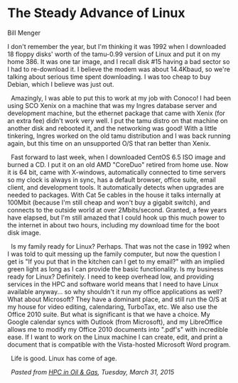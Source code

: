 # The Steady Advance of Linux

Bill Menger

I don't remember the year, but I'm thinking it was 1992 when I downloaded 18 floppy disks' worth of the tamu-0.99 version of Linux and put it on my home 386. It was one tar image, and I recall disk #15 having a bad sector so I had to re-download it. I believe the modem was about 14.4Kbaud, so we're talking about serious time spent downloading. I was too cheap to buy Debian, which I believe was just out.

 
Amazingly, I was able to put this to work at my job with Conoco! I had been using SCO Xenix on a machine that was my Ingres database server and development machine, but the ethernet package that came with Xenix (for an extra fee) didn't work very well. I put the tamu distro on that machine on another disk and rebooted it, and the networking was good! With a little tinkering, Ingres worked on the old tamu distribution and I was back running again, but this time on an unsupported O/S that ran better than Xenix. 

 
Fast forward to last week, when I downloaded CentOS 6.5 ISO image and burned a CD. I put it on an old AMD "CoreDuo" retired from home use.  Now it is 64 bit, came with X-windows, automatically connected to time servers so my clock is always in sync, has a default browser, office suite, email client, and development tools. It automatically detects when upgrades are needed to packages. With Cat 5e cables in the house it talks internally at 100Mbit (because I'm still cheap and won't buy a gigabit switch), and connects to the outside world at over 2Mbits/second. Granted, a few years have elapsed, but I'm still amazed that I could hook up this much power to the internet in about two hours, including my download time for the boot disk image.

 
Is my family ready for Linux? Perhaps. That was not the case in 1992 when I was told to quit messing up the family computer, but now the question I get is "If you put that in the kitchen can I get to my email?" with an implied green light as long as I can provide the basic functionality. Is my business ready for Linux? Definitely. I need to keep overhead low, and providing services in the HPC and software world means that I need to have Linux available anyway... so why shouldn't it run my office applications as well? What about Microsoft? They have a dominant place, and still run the O/S at my house for video editing, calendaring, TurboTax, etc. We also use the Office 2010 suite. But what is significant is that we have a choice. My Google calendar syncs with Outlook (from Microsoft), and my LibreOffice allows me to modify my Office 2010 documents into ".pdf's" with incredible  ease. If I want to work on the Linux machine I can create, edit, and print a document that is compatible with the Vista-hosted Microsoft Word program.

 
Life is good. Linux has come of age.

 
_Pasted from [HPC in Oil & Gas](http://hpcinoilandgas.blogspot.com/2009/06/steady-advance-of-linux.html), Tuesday, March 31, 2015_
